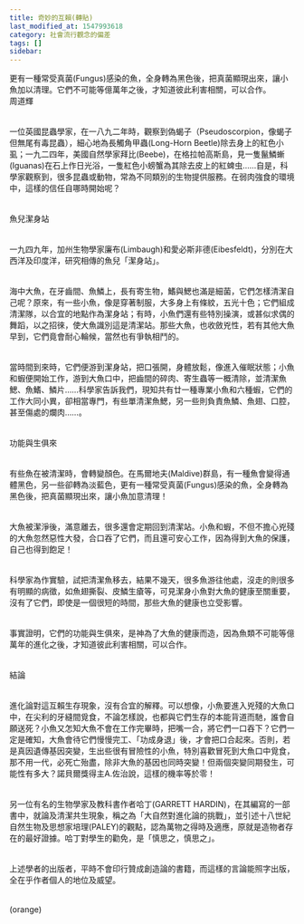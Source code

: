 ```yaml
---
title: 奇妙的互賴(轉貼)
last_modified_at: 1547993618
category: 社會流行觀念的偏差
tags: []
sidebar: 
---
```


<p>更有一種常受真菌(Fungus)感染的魚，全身轉為黑色後，把真菌顯現出來，讓小魚加以清理。它們不可能等億萬年之後，才知道彼此利害相關，可以合作。<br/><!--more-->周道輝<br/><br/><br/>一位英國昆蟲學家，在一八九二年時，觀察到偽蝎子（Pseudoscorpion，像蝎子但無尾有毒昆蟲），細心地為長觸角甲蟲(Long-Horn Beetle)除去身上的紅色小虱；一九二四年，美國自然學家拜比(Beebe)，在格拉帕高斯島，見一隻鬣鱗螹(Iguanas)在石上作日光浴，一隻紅色小螃蟹為其除去皮上的紅蜱虫……自是，科學家觀察到，很多昆蟲或動物，常為不同類別的生物提供服務。在弱肉強食的環境中，這樣的信任自哪時開始呢？<br/><br/><br/>魚兒潔身站<br/><br/><br/>一九四九年，加州生物學家廉布(Limbaugh)和愛必斯非德(Eibesfeldt)，分別在大西洋及印度洋，研究相傳的魚兒「潔身站」。<br/><br/><br/>海中大魚，在牙齒間、魚鱗上，長有寄生物，鰭與鰓也滿是細菌，它們怎樣清潔自己呢？原來，有一些小魚，像是穿著制服，大多身上有條紋，五光十色；它們組成清潔隊，以合宜的地點作為潔身站；有時，小魚們還有些特別操演，或甚似求偶的舞蹈，以之招徠，使大魚識別這是清潔站。那些大魚，也收斂兇性，若有其他大魚早到，它們竟會耐心輪候，當然也有爭執相鬥的。<br/><br/><br/>當時間到來時，它們便游到潔身站，把口張開，身體放鬆，像進入催眠狀態；小魚和蝦便開始工作，游到大魚口中，把齒間的碎肉、寄生蟲等一概清除，並清潔魚鰓、魚鰭、鱗片……科學家告訴我們，現知共有廿一種專業小魚和六種蝦，它們的工作大同小異，卻相當專門，有些單清潔魚鰓，另一些則負責魚鱗、魚翅、口腔，甚至傷處的爛肉……。<br/><br/><br/>功能與生俱來<br/><br/><br/>有些魚在被清潔時，會轉變顏色。在馬爾地夫(Maldive)群島，有一種魚會變得通體黑色，另一些卻轉為淡藍色，更有一種常受真菌(Fungus)感染的魚，全身轉為黑色後，把真菌顯現出來，讓小魚加意清理！<br/><br/><br/>大魚被潔淨後，滿意離去，很多還會定期回到清潔站。小魚和蝦，不但不擔心兇殘的大魚忽然惡性大發，合口吞了它們，而且還可安心工作，因為得到大魚的保護，自己也得到飽足！<br/><br/><br/>科學家為作實驗，試把清潔魚移去，結果不幾天，很多魚游往他處，沒走的則很多有明顯的病徵，如魚翅撕裂、皮鱗生瘡等，可見潔身小魚對大魚的健康至關重要，沒有了它們，即使是一個很短的時間，那些大魚的健康也立受影響。<br/><br/><br/>事實證明，它們的功能與生俱來，是神為了大魚的健康而造，因為魚類不可能等億萬年的進化之後，才知道彼此利害相關，可以合作。<br/><br/><br/>結論<br/><br/><br/>進化論對這互賴生存現象，沒有合宜的解釋。可以想像，小魚要進入兇殘的大魚口中，在尖利的牙縫間覓食，不論怎樣說，也都與它們生存的本能背道而馳，誰會自願送死？小魚又怎知大魚不會在工作完畢時，把嘴一合，將它們一口吞下？它們一定是確知，大魚會待它們慢慢完工、「功成身退」後，才會把口合起來。否則，若是真因遺傳基因突變，生出些很有冒險性的小魚，特別喜歡冒死到大魚口中覓食，那不用一代，必死亡殆盡，除非大魚的基因也同時突變！但兩個突變同期發生，可能性有多大？諾貝爾獎得主A.佐治說，這樣的機率等於零！<br/><br/><br/>另一位有名的生物學家及教科書作者哈丁(GARRETT HARDIN)，在其編寫的一部書中，就論及清潔共生現象，稱之為「大自然對進化論的挑戰」，並引述十八世紀自然生物及思想家培理(PALEY)的觀點，認為萬物之得時及適應，原就是造物者存在的最好證據。哈丁對學生的勸免，是「慎思之，慎思之」。<br/><br/><br/>上述學者的出版者，平時不會印行贊成創造論的書籍，而這樣的言論能照字出版，全在乎作者個人的地位及威望。<br/><br/><br/>(orange)<br/></p><p> </p><br/>
